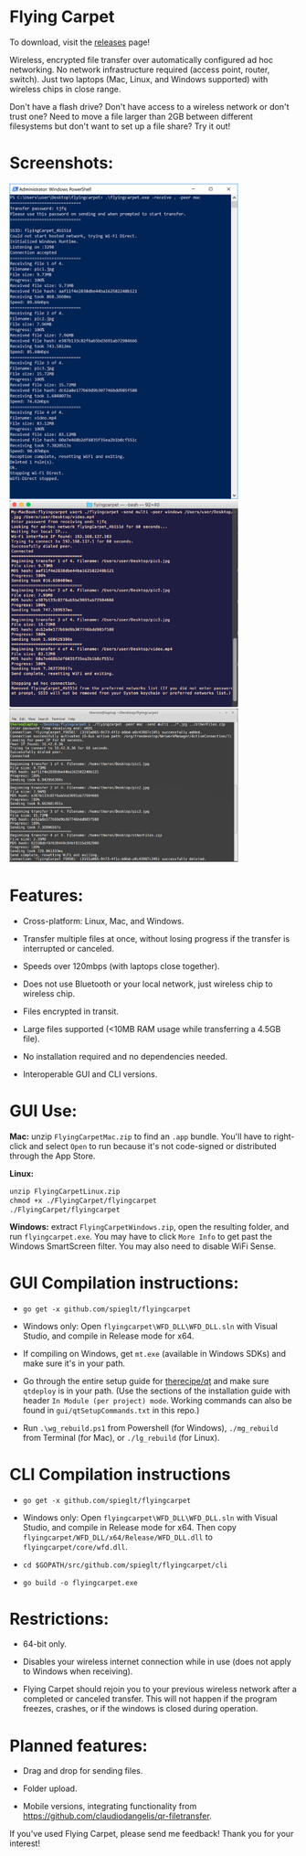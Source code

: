 # Flying Carpet

To download, visit the [releases](https://github.com/spieglt/FlyingCarpet/releases) page!

Wireless, encrypted file transfer over automatically configured ad hoc networking. No network infrastructure required (access point, router, switch). Just two laptops (Mac, Linux, and Windows supported) with wireless chips in close range.

Don't have a flash drive? Don't have access to a wireless network or don't trust one? Need to move a file larger than 2GB between different filesystems but don't want to set up a file share? Try it out!

# Screenshots:

<img src="pictures/winDemo.png" width=400> <img src="pictures/macDemo.png" width=400> <img src="pictures/linuxDemo.png" width=400>

# Features:

+ Cross-platform: Linux, Mac, and Windows.

+ Transfer multiple files at once, without losing progress if the transfer is interrupted or canceled.

+ Speeds over 120mbps (with laptops close together).

+ Does not use Bluetooth or your local network, just wireless chip to wireless chip.

+ Files encrypted in transit.

+ Large files supported (<10MB RAM usage while transferring a 4.5GB file).

+ No installation required and no dependencies needed.

+ Interoperable GUI and CLI versions.

# GUI Use:

**Mac:** unzip `FlyingCarpetMac.zip` to find an `.app` bundle. You'll have to right-click and select `Open` to run because it's not code-signed or distributed through the App Store.

**Linux:**
```
unzip FlyingCarpetLinux.zip
chmod +x ./FlyingCarpet/flyingcarpet
./FlyingCarpet/flyingcarpet
```

**Windows:** extract `FlyingCarpetWindows.zip`, open the resulting folder, and run `flyingcarpet.exe`. You may have to click `More Info` to get past the Windows SmartScreen filter. You may also need to disable WiFi Sense.

# GUI Compilation instructions:

+ `go get -x github.com/spieglt/flyingcarpet`

+ Windows only: Open `flyingcarpet\WFD_DLL\WFD_DLL.sln` with Visual Studio, and compile in Release mode for x64.

+ If compiling on Windows, get `mt.exe` (available in Windows SDKs) and make sure it's in your path.

+ Go through the entire setup guide for [therecipe/qt](https://github.com/therecipe/qt/wiki/Installation) and make sure `qtdeploy` is in your path. (Use the sections of the installation guide with header `In Module (per project) mode`. Working commands can also be found in `gui/qtSetupCommands.txt` in this repo.)

+ Run `.\wg_rebuild.ps1` from Powershell (for Windows), `./mg_rebuild` from Terminal (for Mac), or `./lg_rebuild` (for Linux).

# CLI Compilation instructions

+ `go get -x github.com/spieglt/flyingcarpet`

+ Windows only: Open `flyingcarpet\WFD_DLL\WFD_DLL.sln` with Visual Studio, and compile in Release mode for x64. Then copy `flyingcarpet/WFD_DLL/x64/Release/WFD_DLL.dll` to `flyingcarpet/core/wfd.dll`.

+ `cd $GOPATH/src/github.com/spieglt/flyingcarpet/cli`

+ `go build -o flyingcarpet.exe`

# Restrictions:

+ 64-bit only.

+ Disables your wireless internet connection while in use (does not apply to Windows when receiving).

+ Flying Carpet should rejoin you to your previous wireless network after a completed or canceled transfer. This will not happen if the program freezes, crashes, or if the windows is closed during operation.

# Planned features:

+ Drag and drop for sending files.

+ Folder upload.

+ Mobile versions, integrating functionality from https://github.com/claudiodangelis/qr-filetransfer.

If you've used Flying Carpet, please send me feedback! Thank you for your interest!
